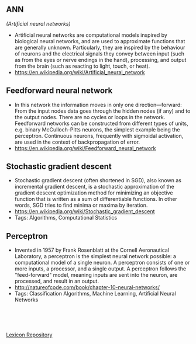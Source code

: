 
## **ANN**
*(Artificial neural networks)*

* Artificial neural networks are computational models inspired by biological neural networks, and are used to approximate functions that are generally unknown. Particularly, they are inspired by the behaviour of neurons and the electrical signals they convey between input (such as from the eyes or nerve endings in the hand), processing, and output from the brain (such as reacting to light, touch, or heat).
* <https://en.wikipedia.org/wiki/Artificial_neural_network>

## **Feedforward neural network**

* In this network the information moves in only one direction—forward: From the input nodes data goes through the hidden nodes (if any) and to the output nodes. There are no cycles or loops in the network. Feedforward networks can be constructed from different types of units, e.g. binary McCulloch-Pitts neurons, the simplest example being the perceptron. Continuous neurons, frequently with sigmoidal activation, are used in the context of backpropagation of error.
* <https://en.wikipedia.org/wiki/Feedforward_neural_network>

## **Stochastic gradient descent**

* Stochastic gradient descent (often shortened in SGD), also known as incremental gradient descent, is a stochastic approximation of the gradient descent optimization method for minimizing an objective function that is written as a sum of differentiable functions. In other words, SGD tries to find minima or maxima by iteration.
* <https://en.wikipedia.org/wiki/Stochastic_gradient_descent>
* Tags: Algorithms, Computational Statistics

## **Perceptron**

* Invented in 1957 by Frank Rosenblatt at the Cornell Aeronautical Laboratory, a perceptron is the simplest neural network possible: a computational model of a single neuron. A perceptron consists of one or more inputs, a processor, and a single output.
A perceptron follows the "feed-forward" model, meaning inputs are sent into the neuron, are processed, and result in an output.
* <http://natureofcode.com/book/chapter-10-neural-networks/>
* Tags: Classification Algorithms, Machine Learning, Artificial Neural Networks

</br>
</br>
</br>

[Lexicon Repository](https://github.com/technopreneurG/lexicon)
